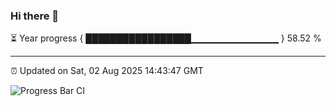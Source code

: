 ### Hi there 👋

⏳ Year progress { █████████████████▁▁▁▁▁▁▁▁▁▁▁▁▁ } 58.52 %

---

⏰ Updated on Sat, 02 Aug 2025 14:43:47 GMT

![Progress Bar CI](https://github.com/IshwaranRudhara/GIT-ACTION/workflows/Progress%20Bar%20CI/badge.svg)
